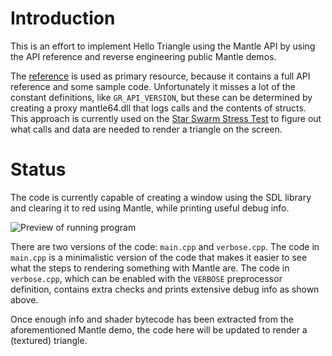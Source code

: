 Introduction
============

This is an effort to implement Hello Triangle using the Mantle API by using the
API reference and reverse engineering public Mantle demos.

The [reference](http://www.amd.com/Documents/Mantle-Programming-Guide-and-API-Reference.pdf)
is used as primary resource, because it contains a full API reference and some
sample code. Unfortunately it misses a lot of the constant definitions, like
`GR_API_VERSION`, but these can be determined by creating a proxy mantle64.dll
that logs calls and the contents of structs. This approach is currently used
on the [Star Swarm Stress Test](http://store.steampowered.com/app/267130/) to
figure out what calls and data are needed to render a triangle on the screen.

Status
======

The code is currently capable of creating a window using the SDL library and
clearing it to red using Mantle, while printing useful debug info.

![Preview of running program](http://i.imgur.com/sx12ubq.png)

There are two versions of the code: `main.cpp` and `verbose.cpp`. The code in
`main.cpp` is a minimalistic version of the code that makes it easier to see
what the steps to rendering something with Mantle are. The code in
`verbose.cpp`, which can be enabled with the `VERBOSE` preprocessor definition,
contains extra checks and prints extensive debug info as shown above.

Once enough info and shader bytecode has been extracted from the aforementioned
Mantle demo, the code here will be updated to render a (textured) triangle.
